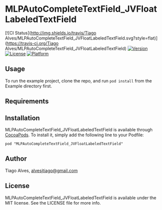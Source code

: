 # MLPAutoCompleteTextField_JVFloatLabeledTextField

[![CI Status](http://img.shields.io/travis/Tiago Alves/MLPAutoCompleteTextField_JVFloatLabeledTextField.svg?style=flat)](https://travis-ci.org/Tiago Alves/MLPAutoCompleteTextField_JVFloatLabeledTextField)
[![Version](https://img.shields.io/cocoapods/v/MLPAutoCompleteTextField_JVFloatLabeledTextField.svg?style=flat)](http://cocoadocs.org/docsets/MLPAutoCompleteTextField_JVFloatLabeledTextField)
[![License](https://img.shields.io/cocoapods/l/MLPAutoCompleteTextField_JVFloatLabeledTextField.svg?style=flat)](http://cocoadocs.org/docsets/MLPAutoCompleteTextField_JVFloatLabeledTextField)
[![Platform](https://img.shields.io/cocoapods/p/MLPAutoCompleteTextField_JVFloatLabeledTextField.svg?style=flat)](http://cocoadocs.org/docsets/MLPAutoCompleteTextField_JVFloatLabeledTextField)

## Usage

To run the example project, clone the repo, and run `pod install` from the Example directory first.

## Requirements

## Installation

MLPAutoCompleteTextField_JVFloatLabeledTextField is available through [CocoaPods](http://cocoapods.org). To install
it, simply add the following line to your Podfile:

    pod "MLPAutoCompleteTextField_JVFloatLabeledTextField"

## Author

Tiago Alves, alvesjtiago@gmail.com

## License

MLPAutoCompleteTextField_JVFloatLabeledTextField is available under the MIT license. See the LICENSE file for more info.

